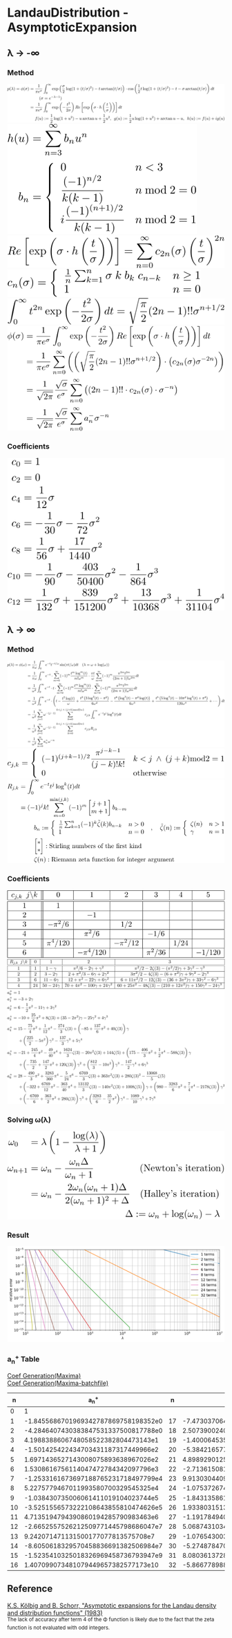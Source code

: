 # LandauDistribution - AsymptoticExpansion

## **&lambda;** &rarr; -&infin;

### Method
![asymp minus 1](https://github.com/tk-yoshimura/LandauDistribution/blob/main/figures/asymp_minus_1.svg)  
![asymp minus 2](https://github.com/tk-yoshimura/LandauDistribution/blob/main/figures/asymp_minus_2.svg)  
![asymp minus 3](https://github.com/tk-yoshimura/LandauDistribution/blob/main/figures/asymp_minus_3.svg)  
![asymp minus 4](https://github.com/tk-yoshimura/LandauDistribution/blob/main/figures/asymp_minus_4.svg)  
![asymp minus 6](https://github.com/tk-yoshimura/LandauDistribution/blob/main/figures/asymp_minus_6.svg)  
![asymp minus 7](https://github.com/tk-yoshimura/LandauDistribution/blob/main/figures/asymp_minus_7.svg)  

### Coefficients
![asymp minus 5](https://github.com/tk-yoshimura/LandauDistribution/blob/main/figures/asymp_minus_5.svg)  

## **&lambda;** &rarr; &infin;

### Method
![asymp plus 1](https://github.com/tk-yoshimura/LandauDistribution/blob/main/figures/asymp_plus_1.svg)  
![asymp plus 5](https://github.com/tk-yoshimura/LandauDistribution/blob/main/figures/asymp_plus_5.svg)  
![asymp plus 2](https://github.com/tk-yoshimura/LandauDistribution/blob/main/figures/asymp_plus_2.svg)  

### Coefficients

![asymp plus 3](https://github.com/tk-yoshimura/LandauDistribution/blob/main/figures/asymp_plus_3.svg)  
![asymp plus 4](https://github.com/tk-yoshimura/LandauDistribution/blob/main/figures/asymp_plus_4.svg)  
![asymp plus 6](https://github.com/tk-yoshimura/LandauDistribution/blob/main/figures/asymp_plus_6.svg)  

### Solving **&omega;(&lambda;)**
![asymp plus 7](https://github.com/tk-yoshimura/LandauDistribution/blob/main/figures/asymp_plus_7.svg)  

### Result
![asymp plus result](https://github.com/tk-yoshimura/LandauDistribution/blob/main/figures/asymp_plus_result.svg)  

### a<sub>n</sub><sup>+</sup> Table
[Coef Generation(Maxima)](asymp_plus.wxmx)  
[Coef Generation(Maxima-batchfile)](asymp_plus.mxbat)

|n|a<sub>n</sub><sup>+</sup>|n|a<sub>n</sub><sup>+</sup>|
|----|----|----|----|
|0|1|||
|1|-1.8455686701969342787869758198352e0|17|-7.473037064232904501153754770809e10|
|2|-4.2846407430383847531337500817788e0|18|2.5073900240223071762995962264081e11|
|3|4.1988388606748058522382804473143e1|19|-1.4000645356418152010175124708595e11|
|4|-1.501425422434703431187317449966e2|20|-5.3842165777860629184398218793877e12|
|5|1.6971436527143008075893638967026e2|21|4.8989290125692282955358423097121e13|
|6|1.5308616756114047472784342097796e3|22|-2.713615081124373121084075045711e14|
|7|-1.2533161673697188765231718497799e4|23|9.9130304409439902548606801414022e14|
|8|5.2275779467011993580700329545325e4|24|-1.0753726745675913138969410391902e15|
|9|-1.038430735006061411019104023744e5|25|-1.843135861393738990149631403431e16|
|10|-3.5251556573222108643855810474626e5|26|1.9338031513325874276553577223558e17|
|11|4.7135194794390860194285790983463e6|27|-1.1917849406057678904496051676919e18|
|12|-2.6652557526212509771445798686047e7|28|5.0687431034591412775361253078221e18|
|13|9.242071471131500177077813575708e7|29|-1.0765430037665388507998356013818e19|
|14|-8.6050618329570458836691382506984e7|30|-5.2748784709128851529956479050806e19|
|15|-1.5235410325018326969458736793947e9|31|8.0803613728214172463710232272934e20|
|16|1.407099073481079449657382577173e10|32|-5.8667789882105999385398456507654e21|

## Reference
[K.S. Kölbig and B. Schorr, "Asymptotic expansions for the Landau density and distribution functions" (1983)](https://www.sciencedirect.com/science/article/abs/pii/0010465584900651)  
<sup>The lack of accuracy after term 4 of the &Phi; function is likely due to the fact that the zeta function is not evaluated with odd integers.</sup>